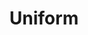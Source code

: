 ---
title: "Uniform"
description: "Returns uniformly distributed integer random number from [a,b) range "
icon: "toggle_off"
weight: 5011211000000
draft: false
icon: edit_audio
---